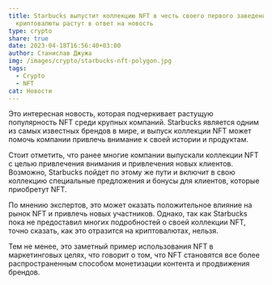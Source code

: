 ```yaml
---
title: Starbucks выпустит коллекцию NFT в честь своего первого заведения,
  криптовалюты растут в ответ на новость
type: crypto
share: true
date: 2023-04-18T16:56:40+03:00
author: Станислав Джужа
img: /images/crypto/starbucks-nft-polygon.jpg
tags:
  - Crypto
  - NFT
cat: Новости
---
```

Это интересная новость, которая подчеркивает растущую популярность NFT среди крупных компаний. Starbucks является одним из самых известных брендов в мире, и выпуск коллекции NFT может помочь компании привлечь внимание к своей истории и продуктам.

Стоит отметить, что ранее многие компании выпускали коллекции NFT с целью привлечения внимания и привлечения новых клиентов. Возможно, Starbucks пойдет по этому же пути и включит в свою коллекцию специальные предложения и бонусы для клиентов, которые приобретут NFT.

По мнению экспертов, это может оказать положительное влияние на рынок NFT и привлечь новых участников. Однако, так как Starbucks пока не предоставил многих подробностей о своей коллекции NFT, точно сказать, как это отразится на криптовалютах, нельзя.

Тем не менее, это заметный пример использования NFT в маркетинговых целях, что говорит о том, что NFT становятся все более распространенным способом монетизации контента и продвижения брендов.